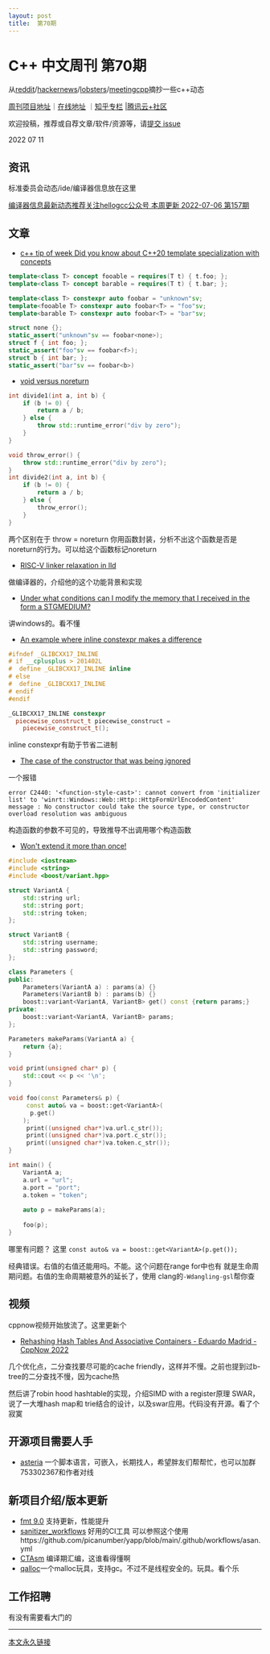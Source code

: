 ```yaml
---
layout: post
title:  第70期
---
```

# C++ 中文周刊 第70期

从[reddit](https://www.reddit.com/r/cpp/)/[hackernews](https://news.ycombinator.com/)/[lobsters](https://lobste.rs/)/[meetingcpp](https://www.meetingcpp.com/blog/blogroll/items/Meeting-Cpp-Blogroll-336.html)摘抄一些c++动态

[周刊项目地址](https://github.com/wanghenshui/cppweeklynews)｜[在线地址](https://wanghenshui.github.io/cppweeklynews/) ｜[知乎专栏](https://www.zhihu.com/column/jieyaren) |[腾讯云+社区](https://cloud.tencent.com/developer/column/92884)



欢迎投稿，推荐或自荐文章/软件/资源等，请[提交 issue](https://github.com/wanghenshui/cppweeklynews/issues)

2022 07 11

## 资讯

标准委员会动态/ide/编译器信息放在这里

[编译器信息最新动态推荐关注hellogcc公众号 本周更新 2022-07-06 第157期](https://github.com/hellogcc/osdt-weekly/blob/master/weekly-2022/2022-07-06.md)

## 文章

- [c++ tip of week Did you know about C++20 template specialization with concepts](https://github.com/QuantlabFinancial/cpp_tip_of_the_week/blob/master/285.md)

```cpp
template<class T> concept fooable = requires(T t) { t.foo; };
template<class T> concept barable = requires(T t) { t.bar; };

template<class T> constexpr auto foobar = "unknown"sv;
template<fooable T> constexpr auto foobar<T> = "foo"sv;
template<barable T> constexpr auto foobar<T> = "bar"sv;

struct none {};
static_assert("unknown"sv == foobar<none>);
struct f { int foo; };
static_assert("foo"sv == foobar<f>);
struct b { int bar; };
static_assert("bar"sv == foobar<b>)
```

- [void versus noreturn](https://quuxplusone.github.io/blog/2022/06/29/that-undiscovered-country/)

```cpp
int divide1(int a, int b) {
    if (b != 0) {
        return a / b;
    } else {
        throw std::runtime_error("div by zero");
    }
}

void throw_error() {
    throw std::runtime_error("div by zero");
}
int divide2(int a, int b) {
    if (b != 0) {
        return a / b;
    } else {
        throw_error();
    }
}
```

两个区别在于 throw = noreturn 你用函数封装，分析不出这个函数是否是noreturn的行为。可以给这个函数标记noreturn

- [RISC-V linker relaxation in lld ](https://maskray.me/blog/2022-07-10-riscv-linker-relaxation-in-lld)

做编译器的，介绍他的这个功能背景和实现

- [Under what conditions can I modify the memory that I received in the form a STGMEDIUM?](https://devblogs.microsoft.com/oldnewthing/20220701-00/?p=106817)

讲windows的。看不懂

- [An example where inline constexpr makes a difference](https://quuxplusone.github.io/blog/2022/07/08/inline-constexpr/)

```cpp
#ifndef _GLIBCXX17_INLINE
# if __cplusplus > 201402L
#  define _GLIBCXX17_INLINE inline
# else
#  define _GLIBCXX17_INLINE
# endif
#endif

_GLIBCXX17_INLINE constexpr
  piecewise_construct_t piecewise_construct =
    piecewise_construct_t();
```

inline constexpr有助于节省二进制

- [The case of the constructor that was being ignored](https://devblogs.microsoft.com/oldnewthing/20220704-00/?p=106828)

一个报错

```
error C2440: '<function-style-cast>': cannot convert from 'initializer list' to 'winrt::Windows::Web::Http::HttpFormUrlEncodedContent'
message : No constructor could take the source type, or constructor overload resolution was ambiguous
```

构造函数的参数不可见的，导致推导不出调用哪个构造函数

- [Won&#39;t extend it more than once!](https://www.sandordargo.com/blog/2022/07/06/lifetime-extension-bughunt)

```cpp
#include <iostream>
#include <string>
#include <boost/variant.hpp>

struct VariantA {
    std::string url;
    std::string port;
    std::string token;
};

struct VariantB {
    std::string username;
    std::string password;
};

class Parameters {
public:
    Parameters(VariantA a) : params(a) {}
    Parameters(VariantB b) : params(b) {}
    boost::variant<VariantA, VariantB> get() const {return params;}
private:
    boost::variant<VariantA, VariantB> params;
};

Parameters makeParams(VariantA a) {
    return {a};
}

void print(unsigned char* p) {
    std::cout << p << '\n';
}

void foo(const Parameters& p) {
     const auto& va = boost::get<VariantA>(
      p.get()
    );
     print((unsigned char*)va.url.c_str());
     print((unsigned char*)va.port.c_str());
     print((unsigned char*)va.token.c_str());
}

int main() {
    VariantA a;
    a.url = "url";
    a.port = "port";
    a.token = "token";
  
    auto p = makeParams(a);
  
    foo(p);
}
```

哪里有问题？ 这里 `const auto& va = boost::get<VariantA>(p.get());`

经典错误。右值的右值还能用吗。不能。这个问题在range for中也有
就是生命周期问题。右值的生命周期被意外的延长了，使用 clang的`-Wdangling-gsl`帮你查

## 视频

cppnow视频开始放流了。这里更新个

- [Rehashing Hash Tables And Associative Containers - Eduardo Madrid - CppNow 2022](https://www.youtube.com/watch?v=B4VxpvFX9YY&list=PL_AKIMJc4roVsG8SAQ0jpihpFrgOCZbtB&index=9)

几个优化点，二分查找要尽可能的cache friendly，这样并不慢。之前也提到过b-tree的二分查找不慢，因为cache热

然后讲了robin hood hashtable的实现，介绍SIMD with a register原理 SWAR，说了一大堆hash map和 trie结合的设计，以及swar应用。代码没有开源。看了个寂寞

## 开源项目需要人手

- [asteria](https://github.com/lhmouse/asteria) 一个脚本语言，可嵌入，长期找人，希望胖友们帮帮忙，也可以加群753302367和作者对线


## 新项目介绍/版本更新

- [fmt 9.0](https://github.com/fmtlib/fmt/releases/tag/9.0.0) 支持更新，性能提升
- [sanitizer_workflows](https://github.com/picanumber/sanitizer_workflows) 好用的CI工具 可以参照这个使用https://github.com/picanumber/yapp/blob/main/.github/workflows/asan.yml
- [CTAsm](https://github.com/garc0/CTAsm) 编译期汇编，这谁看得懂啊
- [qalloc](https://github.com/yusing/qalloc)一个malloc玩具，支持gc。不过不是线程安全的。玩具。看个乐

## 工作招聘

有没有需要看大门的

---



[本文永久链接](https://wanghenshui.github.io/cppweeklynews/posts/070.html)
